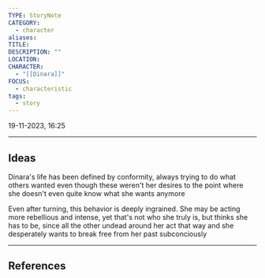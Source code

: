 ```yaml
---
TYPE: StoryNote
CATEGORY:
  - character
aliases: 
TITLE: 
DESCRIPTION: ""
LOCATION: 
CHARACTER:
  - "[[Dinara]]"
FOCUS:
  - characteristic
tags:
  - story
---
```


19-11-2023, 16:25

---
## Ideas


Dinara's life has been defined by conformity, always trying to do what others wanted even though these weren't her desires to the point where she doesn't even quite know what she wants anymore

Even after turning, this behavior is deeply ingrained. She may be acting more rebellious and intense, yet that's not who she truly is, but thinks she has to be, since all the other undead around her act that way and she desperately wants to break free from her past subconciously





---
## References